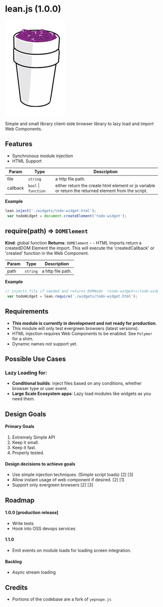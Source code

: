 lean.js (1.0.0)
=========

![leanjs!](./about/lean.png)

Simple and small library client-side browser library to lazy load and import Web Components.

## Features
* Synchronous module injection
* HTML Support

| Param | Type | Description |
| --- | --- | --- |
| file | <code>string</code> | a http file path. |
| callback | <code>bool</code> &#124; <code>function</code> | either return the create html element or js variable or return the returned element from the script. |

**Example**
```js
lean.inject('./widgets/todo-widget.html');
 var todoWidget = document.createElement('todo-widget');
```
<a name="require"></a>
## require(path) ⇒ <code>DOMElement</code>
**Kind**: global function
**Returns**: <code>DOMElement</code> - - HTML Imports return a createdDOM Element the import. This will execute the 'createdCallback' or 'created' function in the Web Component.

| Param | Type | Description |
| --- | --- | --- |
| path | <code>string</code> | a http file path. |

**Example**
```js
// injects file if needed and returns DOMNode  <todo-widget></todo-widget>
 var todoWidget = lean.require('./widgets/todo-widget.html');
```

## Requirements

* **This module is currently in development and not ready for production.**
* This module will only test evergreen browsers (latest versions).
* HTML injection requires Web Components to be enabled. See `Polymer` for a shim.
* Dynamic names not support yet.

## Possible Use Cases

### Lazy Loading for:

* **Conditional builds**: inject files based on any conditions, whether browser type or user event.
* **Large Scale Ecosystem apps**: Lazy load modules like widgets as you need them.

## Design Goals

#### Primary Goals
1. Extremely Simple API 
2. Keep it small.
3. Keep it fast.
4. Properly tested.

#### Design decisions to achieve goals
* Use simple injection techniques. (Simple script loads) [2] [3]
* Allow instant usage of web component if desired. [2] [1]
* Support only evergreen browsers [2] [3]

## Roadmap

#### 1.0.0 [production release]
* Write tests
* Hook into OSS devops services

#### 1.1.0
* Emit events on module loads for loading screen integration.

#### Backlog
* Async stream loading

## Credits
* Portions of the codebase are a fork of `yepnope.js`
